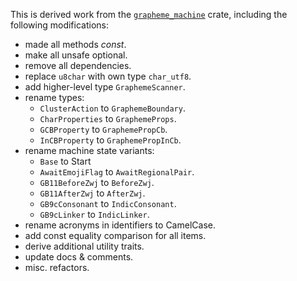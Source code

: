 This is derived work from the
[`grapheme_machine`](https://crates.io/crates/grapheme_machine/0.2.0) crate,
including the following modifications:

- made all methods *const*.
- make all unsafe optional.
- remove all dependencies.
- replace `u8char` with own type `char_utf8`.
- add higher-level type `GraphemeScanner`.
- rename types:
  - `ClusterAction` to `GraphemeBoundary`.
  - `CharProperties` to `GraphemeProps`.
  - `GCBProperty` to `GraphemePropCb`.
  - `InCBProperty` to `GraphemePropInCb`.
- rename machine state variants:
  - `Base` to Start
  - `AwaitEmojiFlag` to `AwaitRegionalPair`.
  - `GB11BeforeZwj` to `BeforeZwj`.
  - `GB11AfterZwj` to `AfterZwj`.
  - `GB9cConsonant` to `IndicConsonant`.
  - `GB9cLinker` to `IndicLinker`.
- rename acronyms in identifiers to CamelCase.
- add const equality comparison for all items.
- derive additional utility traits.
- update docs & comments.
- misc. refactors.
